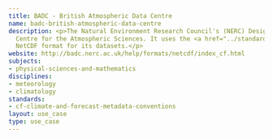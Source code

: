 ```yaml
---
title: BADC - British Atmospheric Data Centre
name: badc-british-atmospheric-data-centre
description: <p>The Natural Environment Research Council's (NERC) Designated Data
  Centre for the Atmospheric Sciences. It uses the <a href="../standards/cf-climate-and-forecast-metadata-conventions.html">CF</a>-Compliant
  NetCDF format for its datasets.</p>
website: http://badc.nerc.ac.uk/help/formats/netcdf/index_cf.html
subjects:
- physical-sciences-and-mathematics
disciplines:
- meteorology
- climatology
standards:
- cf-climate-and-forecast-metadata-conventions
layout: use_case
type: use_case
---
```


